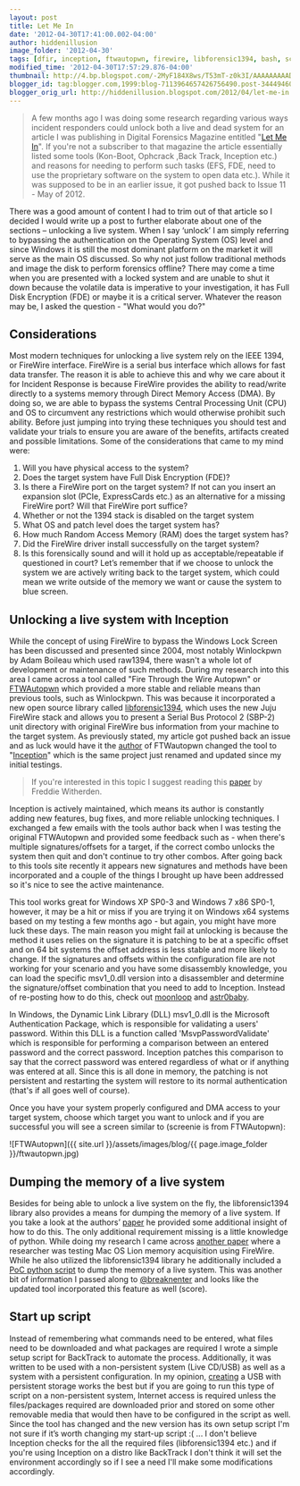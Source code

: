 ```yaml
---
layout: post
title: Let Me In
date: '2012-04-30T17:41:00.002-04:00'
author: hiddenillusion
image_folder: '2012-04-30'
tags: [dfir, inception, ftwautopwn, firewire, libforensic1394, bash, scripting]
modified_time: '2012-04-30T17:57:29.876-04:00'
thumbnail: http://4.bp.blogspot.com/-2MyF184X8ws/T53mT-z0k3I/AAAAAAAAADs/KZwAZFj0-_M/s72-c/ftwautopwn.jpg
blogger_id: tag:blogger.com,1999:blog-7113964657426756490.post-3444946022473945668
blogger_orig_url: http://hiddenillusion.blogspot.com/2012/04/let-me-in.html
---
```



> A few months ago I was doing some research regarding various ways incident responders could unlock both a live and dead system for an article I was publishing in Digital Forensics Magazine entitled "[Let Me In](https://www.digitalforensicsmagazine.com/index.php?option=com_content&view=article&id=765)". If you're not a subscriber to that magazine the article essentially listed some tools (Kon-Boot, Ophcrack ,Back Track, Inception etc.) and reasons for needing to perform such tasks (EFS, FDE, need to use the proprietary software on the system to open data etc.). While it was supposed to be in an earlier issue, it got pushed back to Issue 11 - May of 2012.

There was a good amount of content I had to trim out of that article so I decided I would write up a post to further elaborate about one of the sections – unlocking a live system. When I say ‘unlock’ I am simply referring to bypassing the authentication on the Operating System (OS) level and since Windows it is still the most dominant platform on the market it will serve as the main OS discussed. So why not just follow traditional methods and image the disk to perform forensics offline? There may come a time when you are presented with a locked system and are unable to shut it down because the volatile data is imperative to your investigation, it has Full Disk Encryption (FDE) or maybe it is a critical server. Whatever the reason may be, I asked the question - "What would you do?"

## Considerations

Most modern techniques for unlocking a live system rely on the IEEE 1394, or FireWire interface. FireWire is a serial bus interface which allows for fast data transfer. The reason it is able to achieve this and why we care about it for Incident Response is because FireWire provides the ability to read/write directly to a systems memory through Direct Memory Access (DMA). By doing so, we are able to bypass the systems Central Processing Unit (CPU) and OS to circumvent any restrictions which would otherwise prohibit such ability. Before just jumping into trying these techniques you should test and validate your trials to ensure you are aware of the benefits, artifacts created and possible limitations. Some of the considerations that came to my mind were:

1. Will you have physical access to the system?
2. Does the target system have Full Disk Encryption (FDE)?
3. Is there a FireWire port on the target system? If not can you insert an expansion slot (PCIe, ExpressCards etc.) as an alternative for a missing FireWire port? Will that FireWire port suffice?
4. Whether or not the 1394 stack is disabled on the target system
5. What OS and patch level does the target system has?
6. How much Random Access Memory (RAM) does the target system has?
7. Did the FireWire driver install successfully on the target system?
8. Is this forensically sound and will it hold up as acceptable/repeatable if questioned in court? Let’s remember that if we choose to unlock the system we are actively writing back to the target system, which could mean we write outside of the memory we want or cause the system to blue screen.

## Unlocking a live system with Inception

While the concept of using FireWire to bypass the Windows Lock Screen has been discussed and presented since 2004, most notably Winlockpwn by Adam Boileau which used raw1394, there wasn't a whole lot of development or maintenance of such methods. During my research into this area I came across a tool called "Fire Through the Wire Autopwn" or [FTWAutopwn](https://github.com/carmaa/FTWAutopwn) which provided a more stable and reliable means than previous tools, such as Winlockpwn. This was because it incorporated a new open source library called [libforensic1394](https://freddie.witherden.org/tools/libforensic1394/), which uses the new Juju FireWire stack and allows you to present a Serial Bus Protocol 2 (SBP-2) unit directory with original FireWire bus information from your machine to the target system. As previously stated, my article got pushed back an issue and as luck would have it the [author](http://www.breaknenter.org/) of FTWautopwn changed the tool to "[Inception](https://github.com/carmaa/inception)" which is the same project just renamed and updated since my initial testings.

> If you're interested in this topic I suggest reading this [paper](https://freddie.witherden.org/pages/ieee-1394-forensics/) by Freddie Witherden.

Inception is actively maintained, which means its author is constantly adding new features, bug fixes, and more reliable unlocking techniques. I exchanged a few emails with the tools author back when I was testing the original FTWAutopwn and provided some feedback such as - when there's multiple signatures/offsets for a target, if the correct combo unlocks the system then quit and don't continue to try other combos. After going back to this tools site recently it appears new signatures and methods have been incorporated and a couple of the things I brought up have been addressed so it's nice to see the active maintenance.

This tool works great for Windows XP SP0-3 and Windows 7 x86 SP0-1, however, it may be a hit or miss if you are trying it on Windows x64 systems based on my testing a few months ago - but again, you might have more luck these days. The main reason you might fail at unlocking is because the method it uses relies on the signature it is patching to be at a specific offset and on 64 bit systems the offset address is less stable and more likely to change. If the signatures and offsets within the configuration file are not working for your scenario and you have some disassembly knowledge, you can load the specific msv1_0.dll version into a disassembler and determine the signature/offset combination that you need to add to Inception. Instead of re-posting how to do this, check out [moonloop](https://www.moonloop.org/bin/view/Moonloop/Article:k9iBW83eo9cBsdUlg7Red6cUaILIXVGw) and [astr0baby](https://astr0baby.wordpress.com/2011/09/20/unlocking-windows-7-sp1-locked-screen-remotely/).

In Windows, the Dynamic Link Library (DLL) msv1_0.dll is the Microsoft Authentication Package, which is responsible for validating a users' password. Within this DLL is a function called 'MsvpPasswordValidate' which is responsible for performing a comparison between an entered password and the correct password. Inception patches this comparison to say that the correct password was entered regardless of what or if anything was entered at all. Since this is all done in memory, the patching is not persistent and restarting the system will restore to its normal authentication (that's if all goes well of course).

Once you have your system properly configured and DMA access to your target system, choose which target you want to unlock and if you are successful you will see a screen similar to (screenie is from FTWAutopwn):

![FTWAutopwn]({{ site.url }}/assets/images/blog/{{ page.image_folder }}/ftwautopwn.jpg)

## Dumping the memory of a live system

Besides for being able to unlock a live system on the fly, the libforensic1394 library also provides a means for dumping the memory of a live system. If you take a look at the authors’ [paper](https://freddie.witherden.org/pages/ieee-1394-forensics.pdf)<i class="fa fa-file-pdf-o fa-fw"></i> he provided some additional insight of how to do this. The only additional requirement missing is a little knowledge of python. While doing my research I came across [another paper](http://img.frameloss.org/wp-content/uploads/2011/09/Lion-Memory-Acquisition.pdf)<i class="fa fa-file-pdf-o fa-fw"></i> where a researcher was testing Mac OS Lion memory acquisition using FireWire. While he also utilized the libforensic1394 library he additionally included a [PoC python script](http://img.frameloss.org/wp-content/uploads/2011/09/ramdump.py.gz) to dump the memory of a live system. This was another bit of information I passed along to [@breaknenter](https://twitter.com/#%21/breaknenter) and looks like the updated tool incorporated this feature as well (score).

## Start up script

Instead of remembering what commands need to be entered, what files need to be downloaded and what packages are required I wrote a simple setup script for BackTrack to automate the process. Additionally, it was written to be used with a non-persistent system (Live CD/USB) as well as a system with a persistent configuration. In my opinion, [creating](http://unetbootin.sourceforge.net/) a USB with persistent storage works the best but if you are going to run this type of script on a non-persistent system, Internet access is required unless the files/packages required are downloaded prior and stored on some other removable media that would then have to be configured in the script as well. Since the tool has changed and the new version has its own setup script I'm not sure if it’s worth changing my start-up script :( ... I don't believe Inception checks for the all the required files (libforensic1394 etc.) and if you're using Inception on a distro like BackTrack I don't think it will set the environment accordingly so if I see a need I'll make some modifications accordingly.